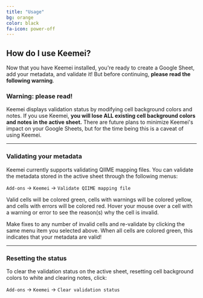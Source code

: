 ```yaml
---
title: "Usage"
bg: orange
color: black
fa-icon: power-off
---
```


## How do I use Keemei?

Now that you have Keemei installed, you're ready to create a Google Sheet, add your metadata, and validate it! But before continuing, **please read the following warning**.

### Warning: please read!

Keemei displays validation status by modifying cell background colors and notes. If you use Keemei, **you will lose ALL existing cell background colors and notes in the active sheet.** There are future plans to minimize Keemei's impact on your Google Sheets, but for the time being this is a caveat of using Keemei.

-------------------------

### Validating your metadata

Keemei currently supports validating QIIME mapping files. You can validate the metadata stored in the active sheet through the following menus:

`Add-ons` -> `Keemei` -> `Validate QIIME mapping file`

Valid cells will be colored green, cells with warnings will be colored yellow, and cells with errors will be colored red. Hover your mouse over a cell with a warning or error to see the reason(s) why the cell is invalid.

Make fixes to any number of invalid cells and re-validate by clicking the same menu item you selected above. When all cells are colored green, this indicates that your metadata are valid!

-------------------------

### Resetting the status

To clear the validation status on the active sheet, resetting cell background colors to white and clearing notes, click:

`Add-ons` -> `Keemei` -> `Clear validation status`
